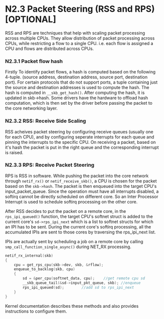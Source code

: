 # N2.3 Packet Steering (RSS and RPS) [OPTIONAL]

RSS and RPS are techniques that help with scaling packet processing across multiple CPUs. They allow distribution of packet processing across CPUs, while restricting a flow to a single CPU. i.e. each flow is assigned a CPU and flows are distributed across CPUs.

### N2.3.1 Packet flow hash

Firstly To identify packet flows, a hash is computed based on the following 4-tuple.
(source address, destination address, source port, destination port).
For certain protocols that do not support ports, a tuple containing just the source and destination addresses is used to compute the hash.
The hash is computed in `__skb_get_hash()`. After computing the hash, it is updated in skb->hash.
Some drivers have the hardware to offload hash computation, which is then set by the driver before passing the packet to the core networking layer.

### N2.3.2 RSS: Receive Side Scaling

RSS acheives packet steering by configuring receive queues (usually one for each CPU), and by configuring seperate interrupts for each queue and pinning the interrupts to the specific CPU. On receiving a packet, based on it's hash the packet is put in the right queue and the corresponding interrupt is raised.

### N2.3.3 RPS: Receive Packet Steering

RPS is RSS in software. While pushing the packet into the core network through `netif_rx()` or `netif_receive_skb()`, a CPU is chosen for the packet based on the `skb->hash`. The packet is then enqueued into the target CPU's input_packet_queue. Since the operation must have all interrupts disabled, a softirq cannot be directly scheduled on different core. So an Inter Processor Interrupt is used to schedule softirq processing on the other core.

After RSS decides to put the packet on a remote core, in the `rps_ipi_queued()` function, the target CPU's softnet struct is added to the current core's `sd->rps_ipi_next` which is a list to softnet structs for which an IPI has to be sent. During the current core's softirq processing, all the accumulated IPIs are sent to those cores by traversing the rps_ipi_next list.

IPIs are actually sent by scheduling a job on a remote core by  calling `smp_call_function_single_async()` during NET_RX processing.

```c
netif_rx_internal(skb)
{
    cpu = get_rps_cpu(skb->dev, skb, &rflow);
    enqueue_to_backlog(skb, cpu)
    {
        sd = &per_cpu(softnet_data, cpu);    //get remote cpu sd
        __skb_queue_tail(&sd->input_pkt_queue, skb); //enqueue
        rps_ipi_queued(sd);        //add sd to rps_ipi_next
    }
} 
```


Kernel documentation describes these methods and also provides instructions to configure them.


